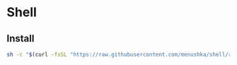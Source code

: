 # Shell

## Install

```bash
sh -c "$(curl -fsSL "https://raw.githubusercontent.com/menushka/shell/refs/heads/master/setup.sh)"
```